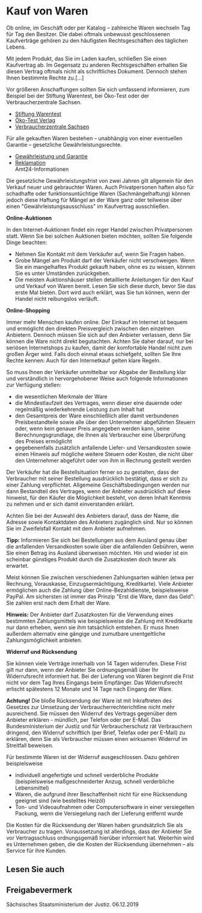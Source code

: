# Kauf von Waren

Ob online, im Geschäft oder per Katalog – zahlreiche Waren wechseln Tag für Tag den Besitzer. Die dabei oftmals unbewusst geschlossenen Kaufverträge gehören zu den häufigsten Rechtsgeschäften des täglichen Lebens.

Mit jedem Produkt, das Sie im Laden kaufen, schließen Sie einen Kaufvertrag ab. Im Gegensatz zu anderen Rechtsgeschäften erhalten Sie diesen Vertrag oftmals nicht als schriftliches Dokument. Dennoch stehen Ihnen bestimmte Rechte zu.[...]

Vor größeren Anschaffungen sollten Sie sich umfassend informieren, zum Beispiel bei der Stiftung Warentest, bei Öko-Test oder der Verbraucherzentrale Sachsen.

* [Stiftung Warentest](https://www.test.de/)
* [Öko-Test Verlag](http://www.oekotest.de "Website von ÖKO-TEST")
* [Verbraucherzentrale Sachsen](https://www.verbraucherzentrale-sachsen.de/home "Website der Verbraucherzentrale in Sachsen")

Für alle gekauften Waren bestehen – unabhängig von einer eventuellen Garantie – gesetzliche Gewährleistungsrechte.

* [Gewährleistung und Garantie](https://amt24dev.sachsen.de/zufi/lebenslagen/5000940)
* [Reklamation](https://amt24dev.sachsen.de/zufi/lebenslagen/5000523)  
  Amt24-Informationen

Die gesetzliche Gewährleistungsfrist von zwei Jahren gilt allgemein für den Verkauf neuer und gebrauchter Waren. Auch Privatpersonen haften also für schadhafte oder funktionsuntüchtige Waren (Sachmängelhaftung) können jedoch diese Haftung für Mängel an der Ware ganz oder teilweise über einen "Gewährleistungsausschluss" im Kaufvertrag ausschließen.

**Online-Auktionen**

In den Internet-Auktionen findet ein reger Handel zwischen Privatpersonen statt. Wenn Sie bei solchen Auktionen bieten möchten, sollten Sie folgende Dinge beachten:

* Nehmen Sie Kontakt mit dem Verkäufer auf, wenn Sie Fragen haben.
* Grobe Mängel am Produkt darf der Verkäufer nicht verschweigen. Wenn Sie ein mangelhaftes Produkt gekauft haben, ohne es zu wissen, können Sie es unter Umständen zurückgeben.
* Die meisten Auktionshäuser stellen detaillierte Anleitungen für den Kauf und Verkauf von Waren bereit. Lesen Sie sich diese durch, bevor Sie das erste Mal bieten. Dort wird auch erklärt, was Sie tun können, wenn der Handel nicht reibungslos verläuft.

**Online-Shopping**

Immer mehr Menschen kaufen online. Der Einkauf im Internet ist bequem und ermöglicht den direkten Preisvergleich zwischen den einzelnen Anbietern. Dennoch müssen Sie sich auf den Anbieter verlassen, denn Sie können die Ware nicht direkt begutachten. Achten Sie daher darauf, nur bei seriösen Internetshops zu kaufen, damit der komfortable Handel nicht zum großen Ärger wird. Falls doch einmal etwas schiefgeht, sollten Sie Ihre Rechte kennen: Auch für den Internetkauf gelten klare Regeln.

So muss Ihnen der Verkäufer unmittelbar vor Abgabe der Bestellung klar und verständlich in hervorgehobener Weise auch folgende Informationen zur Verfügung stellen:

* die wesentlichen Merkmale der Ware
* die Mindestlaufzeit des Vertrages, wenn dieser eine dauernde oder regelmäßig wiederkehrende Leistung zum Inhalt hat
* den Gesamtpreis der Ware einschließlich aller damit verbundenen Preisbestandteile sowie alle über den Unternehmer abgeführten Steuern oder, wenn kein genauer Preis angegeben werden kann, seine Berechnungsgrundlage, die Ihnen als Verbraucher eine Überprüfung des Preises ermöglicht
* gegebenenfalls zusätzlich anfallende Liefer- und Versandkosten sowie einen Hinweis auf mögliche weitere Steuern oder Kosten, die nicht über den Unternehmer abgeführt oder von ihm in Rechnung gestellt werden

Der Verkäufer hat die Bestellsituation ferner so zu gestalten, dass der Verbraucher mit seiner Bestellung ausdrücklich bestätigt, dass er sich zu einer Zahlung verpflichtet. Allgemeine Geschäftsbedingungen werden nur dann Bestandteil des Vertrages, wenn der Anbieter ausdrücklich auf diese hinweist, für den Käufer die Möglichkeit besteht, von deren Inhalt Kenntnis zu nehmen und er sich damit einverstanden erklärt.

Achten Sie bei der Auswahl des Anbieters darauf, dass der Name, die Adresse sowie Kontaktdaten des Anbieters zugänglich sind. Nur so können Sie im Zweifelsfall Kontakt mit dem Anbieter aufnehmen.

**Tipp:** Informieren Sie sich bei Bestellungen aus dem Ausland genau über die anfallenden Versandkosten sowie über die anfallenden Gebühren, wenn Sie einen Betrag ins Ausland überweisen möchten. Hin und wieder ist ein scheinbar günstiges Produkt durch die Zusatzkosten doch teurer als erwartet.

Meist können Sie zwischen verschiedenen Zahlungsarten wählen (etwa per Rechnung, Vorauskasse, Einzugsermächtigung, Kreditkarte). Viele Anbieter ermöglichen auch die Zahlung über Online-Bezahldienste, beispielsweise PayPal. Am sichersten ist immer das Prinzip "Erst die Ware, dann das Geld": Sie zahlen erst nach dem Erhalt der Ware.

**Hinweis:** Der Anbieter darf Zusatzkosten für die Verwendung eines bestimmten Zahlungsmittels wie beispielsweise die Zahlung mit Kreditkarte nur dann erheben, wenn sie ihm tatsächlich entstehen. Er muss Ihnen außerdem alternativ eine gängige und zumutbare unentgeltliche Zahlungsmöglichkeit anbieten.

**Widerruf und Rücksendung**

Sie können viele Verträge innerhalb von 14 Tagen widerrufen. Diese Frist gilt nur dann, wenn der Anbieter Sie ordnungsgemäß über Ihr Widerrufsrecht informiert hat. Bei der Lieferung von Waren beginnt die Frist nicht vor dem Tag Ihres Eingangs beim Empfänger. Das Widerrufsrecht erlischt spätestens 12 Monate und 14 Tage nach Eingang der Ware.

**Achtung!** Die bloße Rücksendung der Ware ist mit Inkraftreten des Gesetzes zur Umsetzung der Verbraucherrechterichtline nicht mehr ausreichend. Sie müssen den Widerruf des Vertrags gegenüber dem Anbieter erklären - mündlich, per Telefon oder per E-Mail. Das Bundesministerium der Justiz und für Verbraucherschutz rät Verbrauchern dringend, den Widerruf schriftlich (per Brief, Telefax oder per E-Mail) zu erklären, denn Sie als Verbraucher müssen einen wirksamen Widerruf im Streitfall beweisen.

Für bestimmte Waren ist der Widerruf ausgeschlossen. Dazu gehören beispielsweise

* individuell angefertigte und schnell verderbliche Produkte (beispielsweise maßgeschneiderter Anzug, schnell verderbliche Lebensmittel)
* Waren, die aufgrund ihrer Beschaffenheit nicht für eine Rücksendung geeignet sind (wie bestelltes Heizöl)
* Ton- und Videoaufnahmen oder Computersoftware in einer versiegelten Packung, wenn die Versiegelung nach der Lieferung entfernt wurde

Die Kosten für die Rücksendung der Waren haben grundsätzlich Sie als Verbraucher zu tragen. Voraussetzung ist allerdings, dass der Anbieter Sie vor Vertragsschluss ordnungsgemäß hierüber informiert hat. Weiterhin wird es Unternehmen geben, die die Kosten der Rücksendung übernehmen – als Service für ihre Kunden.

## Lesen Sie auch

## Freigabevermerk

Sächsisches Staatsministerium der Justiz. 06.12.2019
